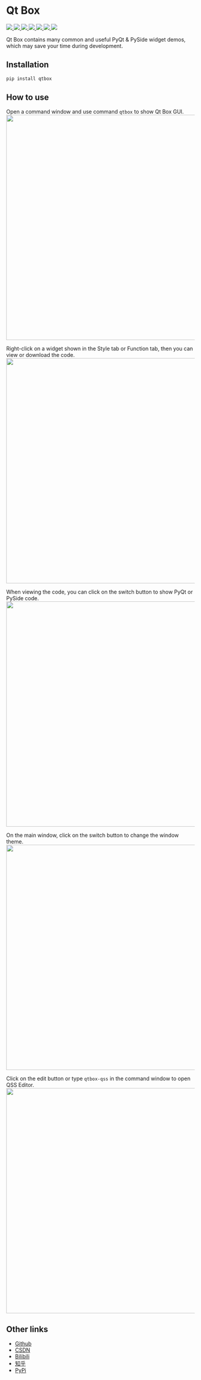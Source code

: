 # Qt Box
<p dir="auto">
    <a href="javascript:;">
        <img src="https://img.shields.io/badge/Qt Box-Open Source-green.svg" />
    </a>
    <a href="javascript:;">
        <img src="https://img.shields.io/badge/Version-1.1.0-blue.svg" />
    </a>
    <a href="javascript:;">
        <img src="https://img.shields.io/badge/For-PyQt and PySide-dark.svg" />
    </a>
    <a href="javascript:;">
        <img src="https://img.shields.io/badge/Language-Python-purple.svg" />
    </a>
    <a href="javascript:;">
        <img src="https://img.shields.io/badge/Author-Louis Ren-orange.svg" />
    </a>
    <a href="javascript:;">
        <img src="https://img.shields.io/badge/License-GPL v3-red.svg" />
    </a>
    <a href="javascript:;">
        <img src="https://img.shields.io/badge/With-QSS Editor-brown.svg" />
    </a>
</p>

Qt Box contains many common and useful PyQt & PySide widget demos, which may save your time during development.

## Installation
```markdown
pip install qtbox
```

## How to use
Open a command window and use command `qtbox` to show Qt Box GUI.
<img src="https://img-blog.csdnimg.cn/5aa9084276a44804a3a49eac54f7e7c3.png" width="600">

Right-click on a widget shown in the Style tab or Function tab, then you can view or download the code.
<img src="https://img-blog.csdnimg.cn/501983f31ebe4cbfbdb9d95dbed96d53.png" width="600">

When viewing the code, you can click on the switch button to show PyQt or PySide code.
<img src="https://img-blog.csdnimg.cn/ab1828e5b1024ece81e4388ff96ac48a.png" width="600">

On the main window, click on the switch button to change the window theme.
<img src="https://img-blog.csdnimg.cn/a0a84cf9b50b4f92a52f0f65e1664196.png" width="600">

Click on the edit button or type `qtbox-qss` in the command window to open QSS Editor.
<img src="https://img-blog.csdnimg.cn/7289f04c21824d0986f6adcb96a4be2e.png" width="600">

## Other links
- [Github](https://github.com/la-vie-est-belle/qtbox)
- [CSDN](https://blog.csdn.net/La_vie_est_belle/article/details/129037040)
- [Bilibili](https://space.bilibili.com/414891732)
- [知乎](https://zhuanlan.zhihu.com/p/606612591)
- [PyPi](https://pypi.org/project/qtbox/)
